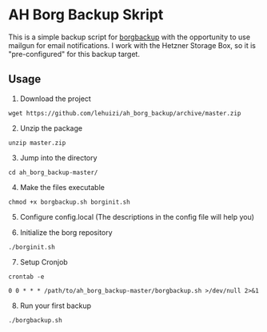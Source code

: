 # AH Borg Backup Skript

This is a simple backup script for [borgbackup](https://borgbackup.readthedocs.io/en/stable/) with the opportunity to use mailgun for email notifications.
I work with the Hetzner Storage Box, so it is "pre-configured" for this backup target.

## Usage
1. Download the project
```
wget https://github.com/lehuizi/ah_borg_backup/archive/master.zip
```

2. Unzip the package
```
unzip master.zip
```

3. Jump into the directory
```
cd ah_borg_backup-master/
```

4. Make the files executable
```
chmod +x borgbackup.sh borginit.sh
```

5. Configure config.local (The descriptions in the config file will help you)

6. Initialize the borg repository
```
./borginit.sh
```

7. Setup Cronjob
```
crontab -e
```
```
0 0 * * * /path/to/ah_borg_backup-master/borgbackup.sh >/dev/null 2>&1
```

8. Run your first backup
```
./borgbackup.sh
```
